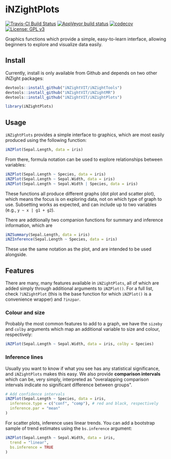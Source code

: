 # iNZightPlots

[![Travis-CI Build Status](https://travis-ci.org/iNZightVIT/iNZightPlots.svg?branch=dev)](https://travis-ci.org/iNZightVIT/iNZightPlots)
[![AppVeyor build status](https://ci.appveyor.com/api/projects/status/github/iNZightVIT/iNZightPlots?branch=dev&svg=true)](https://ci.appveyor.com/project/iNZightVIT/iNZightPlots)
[![codecov](https://codecov.io/gh/iNZightVIT/iNZightPlots/branch/dev/graph/badge.svg)](https://codecov.io/gh/iNZightVIT/iNZightPlots)
[![License: GPL v3](https://img.shields.io/badge/License-GPL%20v3-blue.svg)](http://www.gnu.org/licenses/gpl-3.0)


Graphics functions which provide a simple, easy-to-learn interface, allowing beginners to explore and visualize data easily.


## Install

Currently, install is only available from Github and depends on two other iNZight packages:
```r
devtools::install_github("iNZightVIT/iNZightTools")
devtools::install_github("iNZightVIT/iNZightMR")
devtools::install_github("iNZightVIT/iNZightPlots")

library(iNZightPlots)
```

## Usage

`iNZightPlots` provides a simple interface to graphics, which are most easily produced using the following function:
```r
iNZPlot(Sepal.Length, data = iris)
```

From there, formula notation can be used to explore relationships between variables:
```r
iNZPlot(Sepal.Length ~ Species, data = iris)
iNZPlot(Sepal.Length ~ Sepal.Width, data = iris)
iNZPlot(Sepal.Length ~ Sepal.Width | Species, data = iris)
```

These functions all produce different graphs (dot plot and scatter plot), which means the focus is on exploring data, not on which type of graph to use. Subsetting works as expected, and can include up to two variables (e.g., `y ~ x | g1 + g2`).

There are addtionally two companion functions for summary and inference information, which are
```r
iNZSummary(Sepal.Length, data = iris)
iNZInference(Sepal.Length ~ Species, data = iris)
```
These use the same notation as the plot, and are intended to be used alongside.


## Features

There are many, many features available in `iNZightPlots`, all of which are added simply through additional arguments to `iNZPlot()`. For a full list, check `?iNZightPlot` (this is the base function for which `iNZPlot()` is a convenience wrapper) and `?inzpar`.


### Colour and size

Probably the most common features to add to a graph, we have the `sizeby` and `colby` arguments which map an additional variable to size and colour, respectively:
```r
iNZPlot(Sepal.Length ~ Sepal.Width, data = iris, colby = Species)
```

### Inference lines

Usually you want to know if what you see has any statistical significance, and `iNZightPlots` makes this easy. We also provide __comparison intervals__ which can be, very simply, interpreted as "overalapping comparison intervals indicate no significant difference between groups".
```r
# Add confidence intervals
iNZPlot(Sepal.Length ~ Species, data = iris,
  inference.type = c("conf", "comp"), # red and black, respectively
  inference.par = "mean"
)
```

For scatter plots, inference uses linear trends. You can add a bootstrap sample of trend estimates using the `bs.inference` argument:
```r
iNZPlot(Sepal.Length ~ Sepal.Width, data = iris,
  trend = "linear",
  bs.inference = TRUE
)
```
